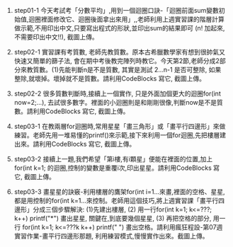 1. step01-1 今天考試考「分數平均」,用到一個迴圈口訣-「迴圈前面sum變數初始值,迴圈裡面修改它、迴圈後面拿出來用」,,老師利用上週實習課的階層計算做示範,不用印出中文,只要寫出程式的形狀,並印出sum的結果即可 (n! 加起來, 不需要印出中文!!), 截圖上傳。

2. step02-1 實習課有考質數, 老師先教質數。原本古希臘數學家有想到很帥氣又快速又簡單的篩子法, 會在期中考後教完陣列時教它。今天第2節,老師分成2部分來教質數。(1)先能判斷n是不是質數, 其實是測試 2...n-1 是否可整除, 如果整除,就壞掉。壞掉就不是質數。請利用CodeBlocks 寫它, 截圖上傳。

3. step02-2 很多質數判斷時,接續上一個實作, 只是外面加個更大的迴圈for(int now=2;...), 去試很多數字。裡面的小迴圈則是和剛剛很像,判斷now是不是質數。請利用CodeBlocks 寫它, 截圖上傳。

4. step03-1 在教兩層for迴圈時,常用星星「畫三角形」或「畫平行四邊形」來做練習。老師先用一堆易懂的printf()來示範,接下來利用一個for迴圈,先把樓層建出來。請利用CodeBlocks 寫它, 截圖上傳。

5. step03-2 接續上一題,我們希望「第i樓,有i顆星」便能在裡面的位置,加上for(int k=1; 的迴圈,控制的變數是重覆i次,印出星星。請利用CodeBlocks 寫它, 截圖上傳。

6. step03-3 畫星星的訣竅-利用樓層的鷹架for(int i=1...來畫,裡面的空格、星星,都是用控制的for(int k=1...來控制。老師用這個技巧,將上週實習課「畫平行四邊形」分成三個步驟解決: (1)先建出樓層, (2) 用一行for(int k=1; k<=???; k++) printf("*") 畫出星星, 關鍵在,到底要幾個星星, (3) 再把空格的部分, 用一行 for(int k=1; k<=???k k++) printf(" ") 畫出空格。請利用瘋狂程設-第07週實習作業-畫平行四邊形那題, 利用練習模式,慢慢實作出來。截圖上傳。
